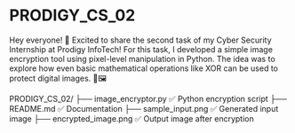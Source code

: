 # PRODIGY_CS_02
Hey everyone! 👋 Excited to share the second task of my Cyber Security Internship at Prodigy InfoTech!  For this task, I developed a simple image encryption tool using pixel-level manipulation in Python. The idea was to explore how even basic mathematical operations like XOR can be used to protect digital images. 🔢🖼️


PRODIGY_CS_02/
├── image_encryptor.py        ✅ Python encryption script
├── README.md                 ✅ Documentation
├── sample_input.png          ✅ Generated input image
├── encrypted_image.png       ✅ Output image after encryption
